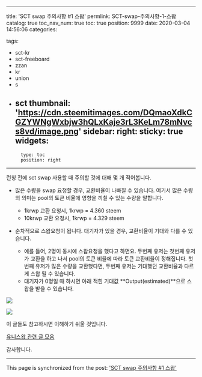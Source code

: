 
---
title: 'SCT swap 주의사항 #1 스왑'
permlink: SCT-swap-주의사항-1-스왑
catalog: true
toc_nav_num: true
toc: true
position: 9999
date: 2020-03-04 14:56:06
categories:

tags:
- sct-kr
- sct-freeboard
- zzan
- kr
- union
- s
- sct
thumbnail: 'https://cdn.steemitimages.com/DQmaoXdkCGZYWNgWxbjw3hQLxKaje3rL3KeLm78mNvcs8vd/image.png'
sidebar:
    right:
        sticky: true
widgets:
    -
        type: toc
        position: right
---


런칭 전에 sct swap 사용할 때 주의할 것에 대해 몇 개 적어봅니다.

* 많은 수량을 swap 요청할 경우, 교환비율이 나빠질 수 있습니다. 
여기서 많은 수량의 의미는 pool의 토큰 비율에 영향을 끼칠 수 있는 수량을 말합니다.
  * 1krwp 교환 요청시, 1krwp = 4.360 steem
  * 10krwp 교환 요청시, 1krwp = 4.329 steem



* 순차적으로 스왑요청이 됩니다. 대기자가 있을 경우, 교환비율이 기대와 다를 수 있습니다. 
  * 예를 들어, 2명이 동시에 스왑요청을 했다고 하면요. 두번째 유저는 첫번째 유저가 교환을 하고 나서 pool의 토큰 비율에 따라 토큰 교환비율이 정해집니다. 첫번째 유저가 많은 수량을 교환했다면, 두번째 유저는 기대했던 교환비율과 다르게 스왑 될 수 있습니다. 
  * 대기자가 0명일 때 하시면 아래 적힌 기대값 **Output(estimated)**으로 스왑을 받을 수 있습니다.

![](https://cdn.steemitimages.com/DQmaoXdkCGZYWNgWxbjw3hQLxKaje3rL3KeLm78mNvcs8vd/image.png)

![](https://cdn.steemitimages.com/DQmNVNoED7ov4WZV99g9oL5h9Wcbgeeq24iftnyZtBUc9eR/image.png)

이 글들도 참고하시면 이해하기 쉬울 것입니다.

[유니스왑 관련 글 모음](https://jacobyu.net/categories/%EC%95%94%ED%98%B8%ED%99%94%ED%8F%90/uniswap/)

감사합니다.

- - -

This page is synchronized from the post: ['SCT swap 주의사항 #1 스왑'](https://steempeak.com/@jacobyu/sct-swap)
